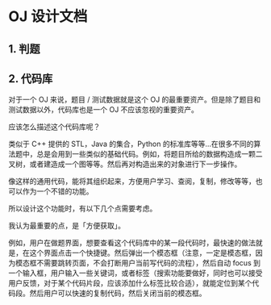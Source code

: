 # OJ 设计文档

## 1. 判题

## 2. 代码库

对于一个 OJ 来说，题目 / 测试数据就是这个 OJ 的最重要资产。但是除了题目和测试数据以外，代码库也是一个 OJ 不应该忽视的重要资产。

应该怎么描述这个代码库呢？

类似于 C++ 提供的 STL，Java 的集合，Python 的标准库等等...在很多不同的算法题中，总是会用到一些类似的基础代码。例如，将题目所给的数据构造成一颗二叉树，或者建造成一个图等等。然后再对构造出来的对象进行下一步操作。

像这样的通用代码，能将其组织起来，方便用户学习、查阅，复制，修改等等，也可以作为一个不错的功能。

所以设计这个功能时，有以下几个点需要考虑。

我认为最重要的点，是「方便获取」。

例如，用户在做题界面，想要查看这个代码库中的某一段代码时，最快速的做法就是，在这个界面点击一个快捷键。然后弹出一个模态框（注意，一定是模态框，因为模态框不需要跳转页面，不会打断用户当前写代码的流程），然后自动 focus 到一个输入框，用户输入一些关键词，或者标签（搜索功能要做好，同时也可以接受用户反馈，对于某个代码片段，应该添加什么标签比较合适），就能定位到某个代码段。然后用户可以快速的复制代码，然后关闭当前的模态框。

